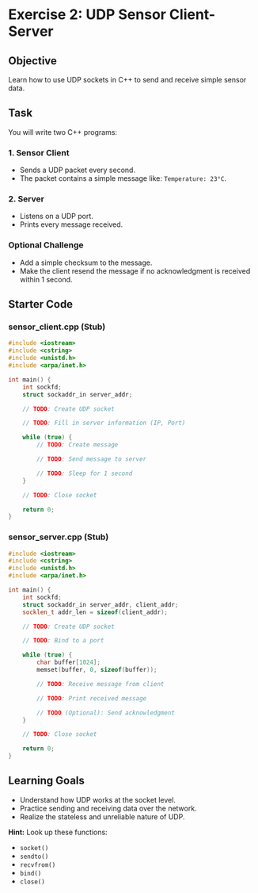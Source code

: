 # Exercise 2: UDP Sensor Client-Server

## Objective
Learn how to use UDP sockets in C++ to send and receive simple sensor data.

## Task
You will write two C++ programs:

### 1. Sensor Client
- Sends a UDP packet every second.
- The packet contains a simple message like: `Temperature: 23°C`.

### 2. Server
- Listens on a UDP port.
- Prints every message received.

### Optional Challenge
- Add a simple checksum to the message.
- Make the client resend the message if no acknowledgment is received within 1 second.

## Starter Code

### sensor_client.cpp (Stub)
```cpp
#include <iostream>
#include <cstring>
#include <unistd.h>
#include <arpa/inet.h>

int main() {
    int sockfd;
    struct sockaddr_in server_addr;

    // TODO: Create UDP socket

    // TODO: Fill in server information (IP, Port)

    while (true) {
        // TODO: Create message

        // TODO: Send message to server

        // TODO: Sleep for 1 second
    }

    // TODO: Close socket

    return 0;
}
```

### sensor_server.cpp (Stub)
```cpp
#include <iostream>
#include <cstring>
#include <unistd.h>
#include <arpa/inet.h>

int main() {
    int sockfd;
    struct sockaddr_in server_addr, client_addr;
    socklen_t addr_len = sizeof(client_addr);

    // TODO: Create UDP socket

    // TODO: Bind to a port

    while (true) {
        char buffer[1024];
        memset(buffer, 0, sizeof(buffer));

        // TODO: Receive message from client

        // TODO: Print received message

        // TODO (Optional): Send acknowledgment
    }

    // TODO: Close socket

    return 0;
}
```

## Learning Goals
- Understand how UDP works at the socket level.
- Practice sending and receiving data over the network.
- Realize the stateless and unreliable nature of UDP.

**Hint:** Look up these functions:
- `socket()`
- `sendto()`
- `recvfrom()`
- `bind()`
- `close()`
